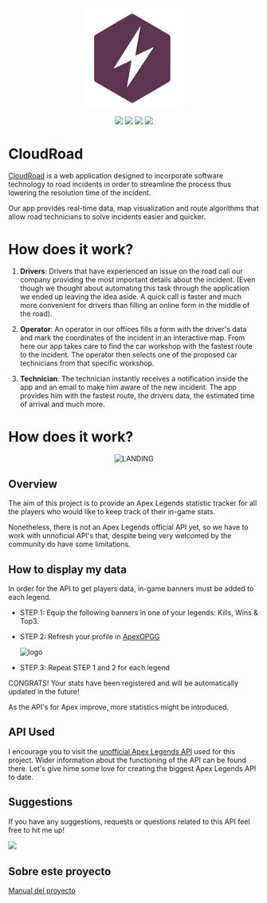 <p align="center"><img src="https://raw.githubusercontent.com/AdrianDanlos/CloudRoad/master/public/images/onTheThunderWhite.png" width="200"></p>

<p align="center">
    <img src="https://img.shields.io/badge/Laravel-orange">
    <img src="https://img.shields.io/badge/JavaScript-f7df1e">
    <img src="https://img.shields.io/badge/-SASS-%23CF6499">
    <img src="https://img.shields.io/badge/License-MIT-green">
</p>

# CloudRoad
<p>
<a href="http://onthethunder.herokuapp.com/">CloudRoad</a> is a web application designed to incorporate software technology to road incidents in order to streamline the process thus lowering the resolution time of the incident.
    
Our app provides real-time data, map visualization and route algorithms that allow road technicians to solve incidents easier and quicker.
</p>

# How does it work?
  
1. **Drivers**: Drivers that have experienced an issue on the road call our company providing the most important details about the incident. (Even though we thought about automating this task through the application we ended up leaving the idea aside. A quick call is faster and much more convenient for drivers than filling an online form in the middle of the road).
    
2. **Operator**: An operator in our offices fills a form with the driver's data and mark the coordinates of the incident in an interactive map. From here our app takes care to find the car workshop with the fastest route to the incident. The operator then selects one of the proposed car technicians from that specific workshop.

3. **Technician**: The technician instantly receives a notification inside the app and an email to make him aware of the new incident. The app provides him with the fastest route, the drivers data, the estimated time of arrival and much more.


# How does it work?

<p align="center">
    <img src="https://raw.githubusercontent.com/AdrianDanlos/ApexLegends/master/assets/landing-photo.jpg" alt="LANDING"/>
</p>


## Overview
The aim of this project is to provide an Apex Legends statistic tracker for all the players who would like to keep track of their in-game stats.

Nonetheless, there is not an Apex Legends official API yet, so we have to work with unnoficial API's that, despite being very welcomed by the community do have some limitations.


## How to display my data 
In order for the API to get players data, in-game banners must be added to each legend.

- STEP 1: Equip the following banners in one of your legends: Kills, Wins & Top3.
- STEP 2: Refresh your profile in <a href="https://apex-opgg.herokuapp.com/" target="_blank">ApexOPGG</a>

    <img src="https://raw.githubusercontent.com/AdrianDanlos/ApexLegends/master/assets/search.png" alt="logo" width="400" height="55"/>

- STEP 3: Repeat STEP 1 and 2 for each legend

CONGRATS! Your stats have been registered and will be automatically updated in the future!

As the API's for Apex improve, more statistics might be introduced.

## API Used
I encourage you to visit the <a href="https://github.com/HugoDerave/ApexLegendsAPI/">unofficial Apex Legends API</a> used for this project. 
Wider information about the functioning of the API can be found there. Let's give hime some love for creating the biggest Apex Legends API to date.

## Suggestions
<p>If you have any suggestions, requests or questions related to this API feel free to hit me up!</p> 
<a href="https://github.com/AdrianDanlos">
  <img src="https://img.shields.io/github/followers/AdrianDanlos?label=follow&style=social">
</a>


## Sobre este proyecto

[Manual del proyecto](https://github.com/OnTheThunder/CloudRoad/blob/master/01.-documentacion/Manual_OnTheThunder.pdf)
